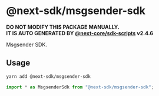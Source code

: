 # @next-sdk/msgsender-sdk

**DO NOT MODIFY THIS PACKAGE MANUALLY.**  
**IT IS AUTO GENERATED BY [@next-core/sdk-scripts] v2.4.6**

Msgsender SDK.

## Usage

```bash
yarn add @next-sdk/msgsender-sdk
```

```ts
import * as MsgsenderSdk from "@next-sdk/msgsender-sdk";
```

[@next-core/sdk-scripts]: https://github.com/easyops-cn/next-core/tree/master/packages/sdk-scripts

